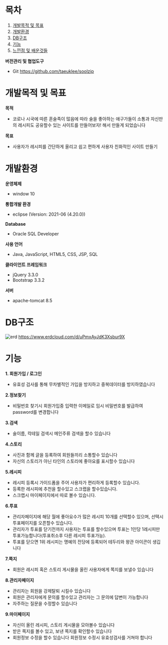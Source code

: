 # 목차
1. [개발목적 및 목표](#개발목적-및-목표)<br>
2. [개발환경](#개발환경)<br>
3. [DB구조](#DB구조)<br>
4. [기능](#기능)<br>
5. [느낀점 및 배운것들](#느낀점)<br>

**버전관리 및 협업도구**
+ Git https://github.com/taeuklee/soolzip

# 개발목적 및 목표
**목적**
  + 코로나 시국에 따른 혼술족이 많음에 따라 술을 좋아하는 애구가들이 소통과 자신만의 레시피도 공유할수 있는 사이트를 만들어보자! 해서 만들게 되었습니다

**목표**
  + 사용자가 레시피를 간단하게 올리고 쉽고 편하게 사용자 친화적인 사이트 만들기

# 개발환경
 **운영체제**
  + window 10
  
 **통합개발 환경**
  + eclipse (Version: 2021-06 (4.20.0))
  
 **Database**
  + Oracle SQL Developer
 
 **사용 언어**
  + Java, JavaScript, HTML5, CSS, JSP, SQL
 
 **클라이언트 프레임워크**
  + jQuery 3.3.0
  + Bootstrap 3.3.2
  
 **서버**
  + apache-tomcat 8.5
 
  
# DB구조
![erd](https://user-images.githubusercontent.com/90733948/137696131-5b836c4c-e374-4e93-8aa2-441be348b1d7.jpg)
https://www.erdcloud.com/d/uPmxAyJdK3Xsbur9X

# 기능
**1. 회원가입 / 로그인**
  + 유효성 검사를 통해 무차별적인 가입을 방지하고 중복데이터를 방지하였습니다

**2.정보찾기**
  + 비밀번호 찾기시 회원가입중 입력한 이메일로 임시 비밀번호를 발급하여 password를 변경합니다

**3.검색**
  + 술이름, 칵테일 검색시 메인주류 검색을 할수 있습니다

**4.스토리**
 + 사진과 함께 글을 등록하여 회원들끼리 소통할수 있습니다
 + 자신의 스토리가 아닌 타인의 스토리에 좋아요를 표시할수 있습니다

**5.레시피**
 + 레시피 등록시 가이드폼을 주어 사용자가 편리하게 등록할수 있습니다.
 + 등록한 레시피에 추천을 할수있고 스크랩을 할수있습니다.
 + 스크랩시 마이페이지에서 따로 볼수 있습니다.

**6.투표**
 + 관리자페이지에 해당 월에 좋아요수가 많은 레시피 10개를 선택할수 있으며, 선택시 투표페이지를 오픈할수 있습니다.
 + 관리자가 투표를 닫기전까지 사용자는 투표를 할수있으며 투표는 1인당 1레시피만 투표가능합니다(투표취소후 다른 레시피 투표가능).
 + 투표를 닫으면 1위 레시피는 명예의 전당에 등록되어 테두리와 왕관 아이콘이 생깁니다

**7.쪽지**
 + 회원은 레시피 혹은 스토리 게시물을 올린 사용자에게 쪽지를 보낼수 있습니다

**8.관리자페이지**
 + 관리자는 회원을 강제탈퇴 시킬수 있습니다
 + 회원은 관리자에게 문의를 할수있고 관리자는 그 문의에 답변이 가능합니다
 + 자주하는 질문을 수정할수 있습니다

**9.마이페이지**
 + 자신이 올린 레시피, 스토리 게시물을 모아볼수 있습니다
 + 받은 쪽지를 볼수 있고, 보낸 쪽지를 확인할수 있습니다
 + 회원정보 수정을 할수 있습니다 회원정보 수정시 유효성검사를 거쳐야 합니다
